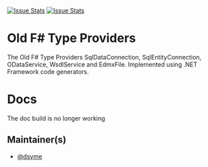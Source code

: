 [![Issue Stats](http://issuestats.com/github/fsprojects/FSharp.Data.TypeProviders/badge/issue)](http://issuestats.com/github/fsprojects/FSharp.Data.TypeProviders)
[![Issue Stats](http://issuestats.com/github/fsprojects/FSharp.Data.TypeProviders/badge/pr)](http://issuestats.com/github/fsprojects/FSharp.Data.TypeProviders)

# Old F# Type Providers

The Old F# Type Providers SqlDataConnection, SqlEntityConnection, ODataService, WsdlService and EdmxFile.
Implemented using .NET Framework code generators.

# Docs

The doc build is no longer working 

## Maintainer(s)

- [@dsyme](https://github.com/dsyme)
